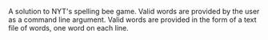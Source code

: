 A solution to NYT's spelling bee game. Valid words are provided by the user as a command line argument. Valid words are provided in the form of a text file of words, one word on each line.
